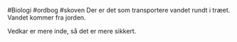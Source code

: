 #Biologi #ordbog #skoven
Der er det som transportere vandet rundt i træet. Vandet kommer fra jorden.

Vedkar er mere inde, så det er mere sikkert.